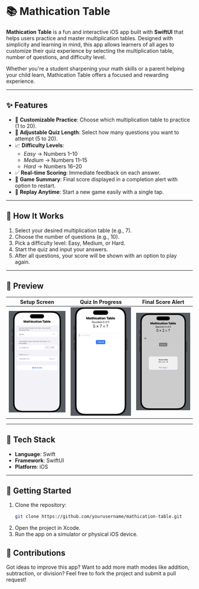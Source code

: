 # 📚 Mathication Table

**Mathication Table** is a fun and interactive iOS app built with **SwiftUI** that helps users practice and master multiplication tables. Designed with simplicity and learning in mind, this app allows learners of all ages to customize their quiz experience by selecting the multiplication table, number of questions, and difficulty level.

Whether you're a student sharpening your math skills or a parent helping your child learn, Mathication Table offers a focused and rewarding experience.

---

## ✨ Features

- 🎯 **Customizable Practice**: Choose which multiplication table to practice (1 to 20).
- 🔢 **Adjustable Quiz Length**: Select how many questions you want to attempt (5 to 20).
- 📈 **Difficulty Levels**:
  - *Easy* → Numbers 1–10
  - *Medium* → Numbers 11–15
  - *Hard* → Numbers 16–20
- ✅ **Real-time Scoring**: Immediate feedback on each answer.
- 🏁 **Game Summary**: Final score displayed in a completion alert with option to restart.
- 🔁 **Replay Anytime**: Start a new game easily with a single tap.

---

## 🧠 How It Works

1. Select your desired multiplication table (e.g., 7).
2. Choose the number of questions (e.g., 10).
3. Pick a difficulty level: Easy, Medium, or Hard.
4. Start the quiz and input your answers.
5. After all questions, your score will be shown with an option to play again.

---

## 📸 Preview

| Setup Screen | Quiz In Progress | Final Score Alert |
|:------------:|:----------------:|:-----------------:|
| ![Setup](/setup.png) | ![Quiz](/quiz.png) | ![Result](/result.png) |


---

## 🔧 Tech Stack

- **Language**: Swift
- **Framework**: SwiftUI
- **Platform**: iOS

---

## 🚀 Getting Started

1. Clone the repository:
   ```bash
   git clone https://github.com/yourusername/mathication-table.git
2. Open the project in Xcode.
3. Run the app on a simulator or physical iOS device.

## 🙌 Contributions
Got ideas to improve this app? Want to add more math modes like addition, subtraction, or division?
Feel free to fork the project and submit a pull request!
